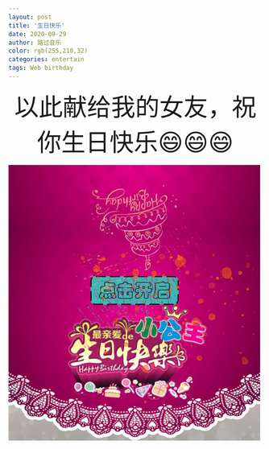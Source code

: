 ```yaml
---
layout: post
title: '生日快乐'
date: 2020-09-29
author: 路过音乐
color: rgb(255,210,32)
categories: entertain
tags: Web birthday
---
```


<center><font face="华文彩云" size=30>以此献给我的女友，祝你生日快乐😄😄😄</font></center>  


<a href="/happybirthday.html"><img src="/assets/article_img/2020-09-29-birthdaybg.jpg"></a>